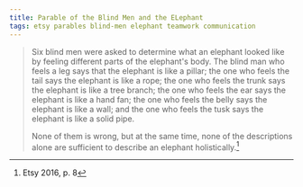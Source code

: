 ```yaml
---
title: Parable of the Blind Men and the ELephant
tags: etsy parables blind-men elephant teamwork communication
---
```


> Six blind men were asked to determine what an elephant looked like by feeling different parts of the elephant's body. The blind man who feels a leg says that the elephant is like a pillar; the one who feels the tail says the elephant is like a rope; the one who feels the trunk says the elephant is like a tree branch; the one who feels the ear says the elephant is like a hand fan; the one who feels the belly says the elephant is like a wall; and the one who feels the tusk says the elephant is like a solid pipe.
>
> None of them is wrong, but at the same time, none of the descriptions alone are sufficient to describe an elephant holistically.[^elephant]

[^elephant]: Etsy 2016, p. 8
